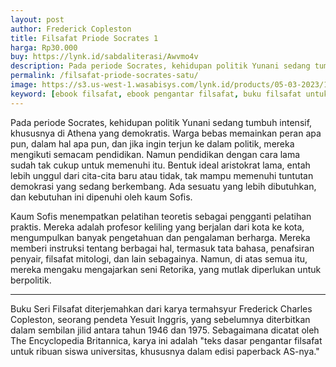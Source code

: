 ```yaml
---
layout: post
author: Frederick Copleston 
title: Filsafat Priode Socrates 1
harga: Rp30.000
buy: https://lynk.id/sabdaliterasi/Awvmo4v
description: Pada periode Socrates, kehidupan politik Yunani sedang tumbuh intensif, khususnya di Athena yang demokratis. Warga bebas memainkan peran apa pun.
permalink: /filsafat-priode-socrates-satu/
image: https://s3.us-west-1.wasabisys.com/lynk.id/products/05-03-2023/1677980733095_1194911
keyword: [ebook filsafat, ebook pengantar filsafat, buku filsafat untuk pemula, buku filsafat terbaik, jual buku filsafat murah, rekomendasi bacaan filsafat, ebook socrates, siapa itu socrates, filsafat di masa socrates]
---
```

Pada periode Socrates, kehidupan politik Yunani sedang tumbuh intensif, khususnya di Athena yang demokratis. Warga bebas memainkan peran apa pun, dalam hal apa pun, dan jika ingin terjun ke dalam politik, mereka mengikuti semacam pendidikan. Namun pendidikan dengan cara lama sudah tak cukup untuk memenuhi itu. Bentuk ideal aristokrat lama, entah lebih unggul dari cita-cita baru atau tidak, tak mampu memenuhi tuntutan demokrasi yang sedang berkembang. Ada sesuatu yang lebih dibutuhkan, dan kebutuhan ini dipenuhi oleh kaum Sofis.

Kaum Sofis menempatkan pelatihan teoretis sebagai pengganti pelatihan praktis. Mereka adalah profesor keliling yang berjalan dari kota ke kota, mengumpulkan banyak pengetahuan dan pengalaman berharga. Mereka memberi instruksi tentang berbagai hal, termasuk tata bahasa, penafsiran penyair, filsafat mitologi, dan lain sebagainya. Namun, di atas semua itu, mereka mengaku mengajarkan seni Retorika, yang mutlak diperlukan untuk berpolitik.

***

Buku Seri Filsafat diterjemahkan dari karya termahsyur Frederick Charles Copleston, seorang pendeta Yesuit Inggris, yang sebelumnya diterbitkan dalam sembilan jilid antara tahun 1946 dan 1975. Sebagaimana dicatat oleh The Encyclopedia Britannica, karya ini adalah "teks dasar pengantar filsafat untuk ribuan siswa universitas, khususnya dalam edisi paperback AS-nya."
